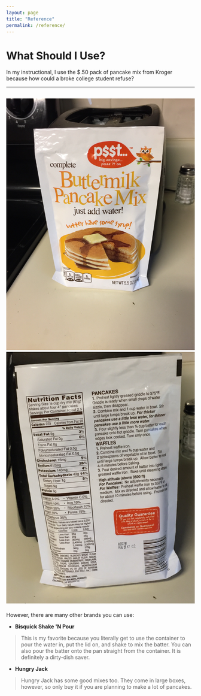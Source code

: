 ```yaml
---
layout: page
title: "Reference"
permalink: /reference/
---
```


# What Should I Use?

In my instructional, I use the $.50 pack of pancake mix from Kroger because how could a broke college student refuse?

  ---
  ![Package](images/Package.jpg?raw=true)
  ![back](images/back.jpg?raw=true)
  ---

However, there are many other brands you can use:

* **Bisquick Shake 'N Pour**
> This is my favorite because you literally get to use the container to pour the water in, put the lid on, and shake to mix the batter. You can also pour the batter onto the pan straight from the container. It is definitely a dirty-dish saver.

* **Hungry Jack**
> Hungry Jack has some good mixes too. They come in large boxes, however, so only buy it if you are planning to make a lot of pancakes.
